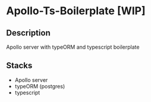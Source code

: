 # Apollo-Ts-Boilerplate [WIP]

## Description
Apollo server with typeORM and typescript boilerplate


## Stacks
* Apollo server
* typeORM (postgres)
* typescript

